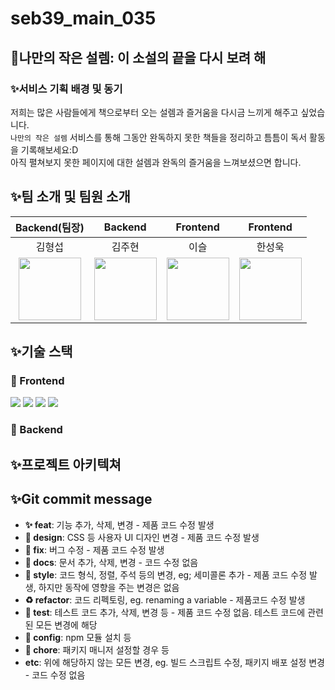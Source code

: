 # seb39_main_035

## 🎉나만의 작은 설렘: 이 소설의 끝을 다시 보려 해

### ✨서비스 기획 배경 및 동기 

저희는 많은 사람들에게 책으로부터 오는 설렘과 즐거움을 다시금 느끼게 해주고 싶었습니다.</br>
`나만의 작은 설렘` 서비스를 통해 그동안 완독하지 못한 책들을 정리하고 틈틈이 독서 활동을 기록해보세요:D</br>
아직 펼쳐보지 못한 페이지에 대한 설렘과 완독의 즐거움을 느껴보셨으면 합니다.

## ✨팀 소개 및 팀원 소개
Backend(팀장) | Backend | Frontend | Frontend
:--:|:--:|:--:|:--:
김형섭 | 김주현 | 이슬 | 한성욱
|<img src="https://avatars.githubusercontent.com/u/104135974?v=4" width="100" height="100"/> |<img src="https://avatars.githubusercontent.com/u/104332880?v=4" width="100" height="100"/> | <img src="https://avatars.githubusercontent.com/u/96093996?v=4" width="100" height="100"/> | <img src="https://avatars.githubusercontent.com/u/27681985?v=4" width="100" height="100"/>
## ✨기술 스택
### 🔧 Frontend </br>
<img src="https://img.shields.io/badge/typescript-3178C6?style=for-the-badge&logo=typescript&logoColor=black"> <img src="https://img.shields.io/badge/styled_components-DB7093?style=for-the-badge&logo=styled-components&logoColor=black"> <img src="https://img.shields.io/badge/react-61DAFB?style=for-the-badge&logo=react&logoColor=black"> <img src="https://img.shields.io/badge/redux-764ABC?style=for-the-badge&logo=redux&logoColor=black">
### 🔧 Backend </br>

## ✨프로젝트 아키텍쳐

## ✨Git commit message
- **✨ feat**: 기능 추가, 삭제, 변경 - 제품 코드 수정 발생
- **💄 design**: CSS 등 사용자 UI 디자인 변경 - 제품 코드 수정 발생
- **🐛 fix**: 버그 수정 - 제품 코드 수정 발생
- **📝 docs**: 문서 추가, 삭제, 변경 - 코드 수정 없음
- **🎨 style**: 코드 형식, 정렬, 주석 등의 변경, eg; 세미콜론 추가 - 제품 코드 수정 발생, 하지만 동작에 영향을 주는 변경은 없음
- **♻️ refactor**: 코드 리펙토링, eg. renaming a variable - 제품코드 수정 발생
- **🧪 test**: 테스트 코드 추가, 삭제, 변경 등 - 제품 코드 수정 없음. 테스트 코드에 관련된 모든 변경에 해당
- **🔧 config**: npm 모듈 설치 등
- **🌱 chore**: 패키지 매니저 설정할 경우 등
- **etc**: 위에 해당하지 않는 모든 변경, eg. 빌드 스크립트 수정, 패키지 배포 설정 변경 - 코드 수정 없음

